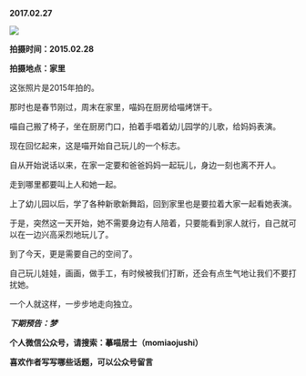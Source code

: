 
          
**2017.02.27**

![](http://upload-images.jianshu.io/upload_images/51001-b1a65a63498a7535.jpg)


**拍摄时间：2015.02.28**

**拍摄地点：家里**

这张照片是2015年拍的。

那时也是春节刚过，周末在家里，喵妈在厨房给喵烤饼干。

喵自己搬了椅子，坐在厨房门口，拍着手唱着幼儿园学的儿歌，给妈妈表演。

现在回忆起来，这是喵开始自己玩儿的一个标志。

自从开始说话以来，在家一定要和爸爸妈妈一起玩儿，身边一刻也离不开人。

走到哪里都要叫上人和她一起。

上了幼儿园以后，学了各种新歌新舞蹈，回到家里也是要拉着大家一起看她表演。

于是，突然这一天开始，她不需要身边有人陪着，只要能看到家人就行，自己就可以在一边兴高采烈地玩儿了。

到了今天，更是需要自己的空间了。

自己玩儿娃娃，画画，做手工，有时候被我们打断，还会有点生气地让我们不要打扰她。

一个人就这样，一步步地走向独立。


***下期预告：梦***


**个人微信公众号，请搜索：摹喵居士（momiaojushi）**

**喜欢作者写写哪些话题，可以公众号留言**

        